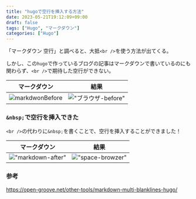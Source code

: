 ```yaml
---
title: "hugoで空行を挿入する方法"
date: 2023-05-21T19:12:09+09:00
draft: false
tags: ["Hugo", "マークダウン"]
categories: ["Hugo"]
---
```


「マークダウン 空行」と調べると、大抵`<br />`を使う方法が出てくる。

しかし、この`hugo`で作っているブログの記事はマークダウンで書いているのにも関わらず、`<br />`で期待した空行ができない。

| マークダウン | 結果 |
| --- | --- |
| ![markdwonBefore](/post/15/spaceBefore.png) | !["ブラウザ-before"](/post/15/space_browzer_before.png) |

### `&nbsp;`で空行を挿入できた

`<br />`の代わりに`&nbsp;`を書くことで、空行を挿入することができました！

| マークダウン | 結果 |
| --- | --- |
| !["markdown-after"](/post/15/space_markdwon_after.png) | !["space-browzer"](/post/15/space_browzer_after.png) |

### 参考
https://open-groove.net/other-tools/markdown-multi-blanklines-hugo/